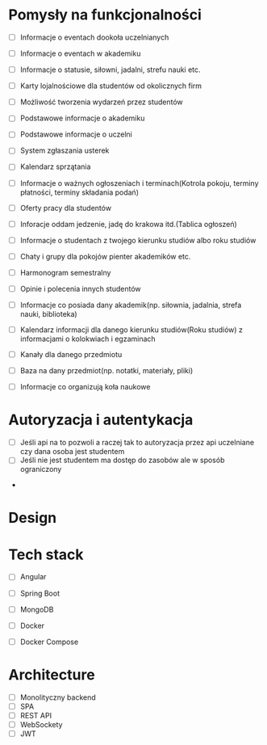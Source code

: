 # Pomysły na funkcjonalności

- [ ] Informacje o eventach dookoła uczelnianych
- [ ] Informacje o eventach w akademiku
- [ ] Informacje o statusie, siłowni, jadalni, strefu nauki etc.
- [ ] Karty lojalnościowe dla studentów od okolicznych firm
- [ ] Możliwość tworzenia wydarzeń przez studentów
- [ ] Podstawowe informacje o akademiku
- [ ] Podstawowe informacje o uczelni
- [ ] System zgłaszania usterek 
- [ ] Kalendarz sprzątania
- [ ] Informacje o ważnych ogłoszeniach i terminach(Kotrola pokoju, terminy płatności, terminy składania podań)
- [ ] Oferty pracy dla studentów
- [ ] Inforacje oddam jedzenie, jadę do krakowa itd.(Tablica ogłoszeń)
- [ ] Informacje o studentach z twojego kierunku studiów albo roku studiów
- [ ] Chaty i grupy dla pokojów pienter akademików etc.
- [ ] Harmonogram semestralny
- [ ] Opinie i polecenia innych studentów
- [ ] Informacje co posiada dany akademik(np. siłownia, jadalnia, strefa nauki, biblioteka)
- [ ] Kalendarz informacji dla danego kierunku studiów(Roku studiów) z informacjami o kolokwiach i egzaminach
- [ ] Kanały dla danego przedmiotu
- [ ] Baza na dany przedmiot(np. notatki, materiały, pliki)
- [ ] Informacje co organizują koła naukowe


# Autoryzacja i autentykacja

- [ ] Jeśli api na to pozwoli a raczej tak to autoryzacja przez api uczelniane czy dana osoba jest studentem
- [ ] Jeśli nie jest studentem ma dostęp do zasobów ale w sposób ograniczony
- 
# Design




# Tech stack
- [ ] Angular
- [ ] Spring Boot
- [ ] MongoDB
- [ ] Docker
- [ ] Docker Compose


# Architecture
- [ ] Monolityczny backend
- [ ] SPA
- [ ] REST API
- [ ] WebSockety
- [ ] JWT
